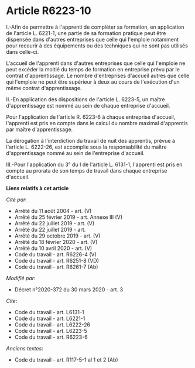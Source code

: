 # Article R6223-10

I.-Afin de permettre à l'apprenti de compléter sa formation, en application de l'article L. 6221-1, une partie de sa
formation pratique peut être dispensée dans d'autres entreprises que celle qui l'emploie notamment pour recourir à des
équipements ou des techniques qui ne sont pas utilisés dans celle-ci. 

L'accueil de l'apprenti dans d'autres entreprises que celle qui l'emploie ne peut excéder la moitié du temps de formation en
entreprise prévu par le contrat d'apprentissage. Le nombre d'entreprises d'accueil autres que celle qui l'emploie ne peut
être supérieur à deux au cours de l'exécution d'un même contrat d'apprentissage. 

II.-En application des dispositions de l'article L. 6223-5, un maître d'apprentissage est nommé au sein de chaque entreprise
d'accueil. 

Pour l'application de l'article R. 6223-6 à chaque entreprise d'accueil, l'apprenti est pris en compte dans le calcul du
nombre maximal d'apprentis par maître d'apprentissage. 

La dérogation à l'interdiction du travail de nuit des apprentis, prévue à l'article L. 6222-26, est accomplie sous la
responsabilité du maître d'apprentissage nommé au sein de l'entreprise d'accueil. 

III.-Pour l'application du 3° du I de l'article L. 6131-1, l'apprenti est pris en compte au prorata de son temps de travail
dans chaque entreprise d'accueil.

**Liens relatifs à cet article**

_Cité par_:

  - Arrêté du 11 août 2004 - art. (V)
  - Arrêté du 25 février 2019 - art. Annexe III (V)
  - Arrêté du 22 juillet 2019 - art. (V)
  - Arrêté du 22 juillet 2019 - art.
  - Arrêté du 29 octobre 2019 - art. (V)
  - Arrêté du 18 février 2020 - art. (V)
  - Arrêté du 10 avril 2020 - art. (V)
  - Code du travail - art. R6226-4 (V)
  - Code du travail - art. R6251-8 (VD)
  - Code du travail - art. R6261-7 (Ab)

_Modifié par_:

  - Décret n°2020-372 du 30 mars 2020 - art. 3

_Cite_:

  - Code du travail - art. L6131-1
  - Code du travail - art. L6221-1
  - Code du travail - art. L6222-26
  - Code du travail - art. L6223-5
  - Code du travail - art. R6223-6

_Anciens textes_:

  - Code du travail - art. R117-5-1 al 1 et 2 (Ab)
